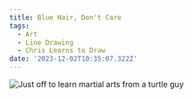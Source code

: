 ```yaml
---
title: Blue Hair, Don't Care
tags:
  - Art
  - Line Drawing
  - Chris Learns to Draw
date: '2023-12-02T10:35:07.322Z'
---
```


![Just off to learn martial arts from a turtle guy](https://res.cloudinary.com/cpadilla/image/upload/v1701458445/chrisdpadilla/blog/art/hair_guy_epyqzb.png)

